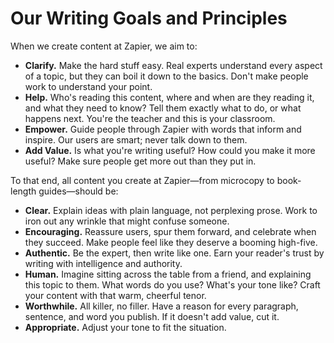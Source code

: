 # Our Writing Goals and Principles

When we create content at Zapier, we aim to:

- **Clarify.** Make the hard stuff easy. Real experts understand every aspect of a topic, but they can boil it down to the basics. Don't make people work to understand your point.
- **Help.** Who's reading this content, where and when are they reading it, and what they need to know? Tell them exactly what to do, or what happens next. You're the teacher and this is your classroom.
- **Empower.** Guide people through Zapier with words that inform and inspire. Our users are smart; never talk down to them.
- **Add Value.** Is what you're writing useful? How could you make it more useful? Make sure people get more out than they put in. 

To that end, all content you create at Zapier—from microcopy to book-length guides—should be:

- **Clear.** Explain ideas with plain language, not perplexing prose. Work to iron out any wrinkle that might confuse someone.
- **Encouraging.** Reassure users, spur them forward, and celebrate when they succeed. Make people feel like they deserve a booming high-five.
- **Authentic.** Be the expert, then write like one. Earn your reader's trust by writing with intelligence and authority.
- **Human.** Imagine sitting across the table from a friend, and explaining this topic to them. What words do you use? What's your tone like? Craft your content with that warm, cheerful tenor.
- **Worthwhile.** All killer, no filler. Have a reason for every paragraph, sentence, and word you publish. If it doesn't add value, cut it.
- **Appropriate.** Adjust your tone to fit the situation. 

